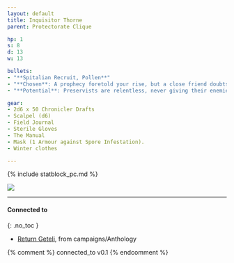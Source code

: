 ```yaml
---
layout: default
title: Inquisitor Thorne
parent: Protectorate Clique

hp: 1
s: 8
d: 13
w: 13

bullets:
- "**Spitalian Recruit, Pollen**"
- "**Chosen**: A prophecy foretold your rise, but a close friend doubts your destiny and stands in your way. You wear a **prophetic amulet** marking your supposed fate."
- "**Potential**: Preservists are relentless, never giving their enemies a chance to surrender. Trained in a brutal technique known as Preservalis, they strike with their sword to create an opening, then follow up with a point-blank pistol shot to ensure the kill. The recoil propels them out of reach, leaving their foes defenceless. _You disengage after attacking._"

gear:
- 2d6 x 50 Chronicler Drafts
- Scalpel (d6)
- Field Journal
- Sterile Gloves
- The Manual
- Mask (1 Armour against Spore Infestation).
- Winter clothes

---
```


{% include statblock_pc.md %}

![](https://media1.tenor.com/m/JDrSKMNRT5sAAAAC/mad-max.gif)


---
#### Connected to
{: .no_toc }

<!-- QueryToSerialize: LIST without ID "["+ title + "](https://terra-campaigns.github.io/" + regexreplace(file.path, ".md", "") + ")" + ", from " + regexreplace(file.folder, "^[^\/]*\/", "") FROM ([[]]) OR outgoing([[]]) WHERE file.path != this.file.path SORT file.folder DESC -->
<!-- SerializedQuery: LIST without ID "["+ title + "](https://terra-campaigns.github.io/" + regexreplace(file.path, ".md", "") + ")" + ", from " + regexreplace(file.folder, "^[^\/]*\/", "") FROM ([[]]) OR outgoing([[]]) WHERE file.path != this.file.path SORT file.folder DESC -->
- [Return Geteli](https://terra-campaigns.github.io/degenesis/campaigns/Anthology/ReturnGeteli), from campaigns/Anthology
<!-- SerializedQuery END -->


{% comment %}
connected_to v0.1
{% endcomment %}
